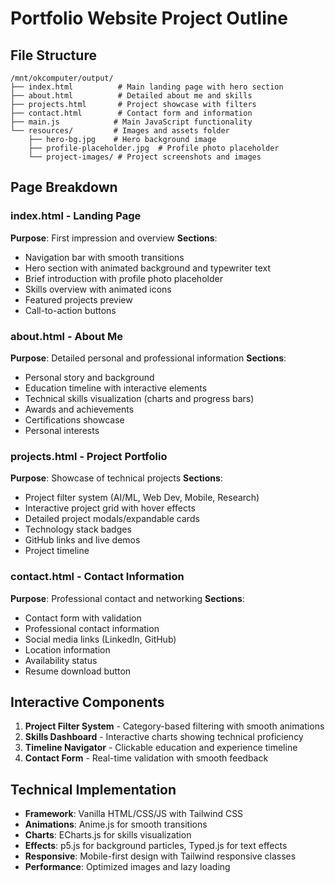 # Portfolio Website Project Outline

## File Structure
```
/mnt/okcomputer/output/
├── index.html          # Main landing page with hero section
├── about.html          # Detailed about me and skills
├── projects.html       # Project showcase with filters
├── contact.html        # Contact form and information
├── main.js            # Main JavaScript functionality
└── resources/         # Images and assets folder
    ├── hero-bg.jpg    # Hero background image
    ├── profile-placeholder.jpg  # Profile photo placeholder
    └── project-images/ # Project screenshots and images
```

## Page Breakdown

### index.html - Landing Page
**Purpose**: First impression and overview
**Sections**:
- Navigation bar with smooth transitions
- Hero section with animated background and typewriter text
- Brief introduction with profile photo placeholder
- Skills overview with animated icons
- Featured projects preview
- Call-to-action buttons

### about.html - About Me
**Purpose**: Detailed personal and professional information
**Sections**:
- Personal story and background
- Education timeline with interactive elements
- Technical skills visualization (charts and progress bars)
- Awards and achievements
- Certifications showcase
- Personal interests

### projects.html - Project Portfolio
**Purpose**: Showcase of technical projects
**Sections**:
- Project filter system (AI/ML, Web Dev, Mobile, Research)
- Interactive project grid with hover effects
- Detailed project modals/expandable cards
- Technology stack badges
- GitHub links and live demos
- Project timeline

### contact.html - Contact Information
**Purpose**: Professional contact and networking
**Sections**:
- Contact form with validation
- Professional contact information
- Social media links (LinkedIn, GitHub)
- Location information
- Availability status
- Resume download button

## Interactive Components
1. **Project Filter System** - Category-based filtering with smooth animations
2. **Skills Dashboard** - Interactive charts showing technical proficiency
3. **Timeline Navigator** - Clickable education and experience timeline
4. **Contact Form** - Real-time validation with smooth feedback

## Technical Implementation
- **Framework**: Vanilla HTML/CSS/JS with Tailwind CSS
- **Animations**: Anime.js for smooth transitions
- **Charts**: ECharts.js for skills visualization
- **Effects**: p5.js for background particles, Typed.js for text effects
- **Responsive**: Mobile-first design with Tailwind responsive classes
- **Performance**: Optimized images and lazy loading